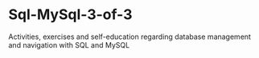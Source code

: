 # Sql-MySql-3-of-3

Activities, exercises and self-education regarding database management and navigation with SQL and MySQL
